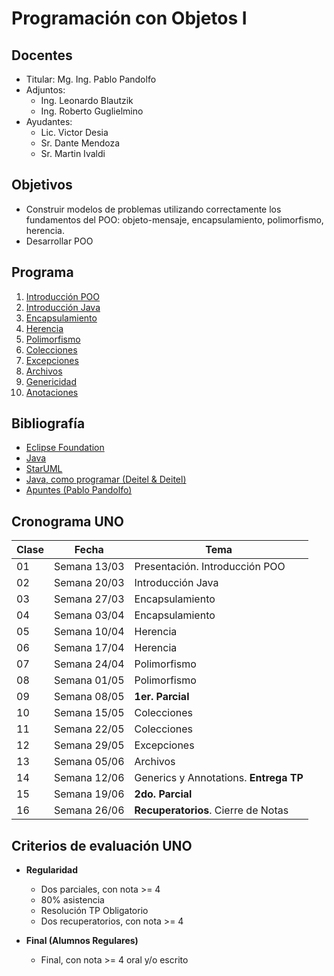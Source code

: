 # Programación con Objetos I

## Docentes

* Titular: Mg. Ing. Pablo Pandolfo
* Adjuntos:
  * Ing. Leonardo Blautzik
  * Ing. Roberto Guglielmino
* Ayudantes:
  * Lic. Victor Desia
  * Sr. Dante Mendoza
  * Sr. Martin Ivaldi

## Objetivos

* Construir modelos de problemas utilizando correctamente los fundamentos del POO: objeto-mensaje, encapsulamiento, polimorfismo, herencia.
* Desarrollar POO

## Programa

1. [Introducción POO](doc/intro-poo.md)
1. [Introducción Java](doc/intro-java.md)
1. [Encapsulamiento](doc/encapsulamiento.md)
1. [Herencia](doc/herencia.md)
1. [Polimorfismo](doc/polimorfismo.md)
1. [Colecciones](doc/colecciones.md)
1. [Excepciones](doc/excepciones.md)
1. [Archivos](doc/archivos.md)
1. [Genericidad](doc/genericidad.md)
1. [Anotaciones](doc/anotaciones.md)

## Bibliografía

* [Eclipse Foundation](https://www.eclipse.org)
* [Java](https://www.java.com/es/)
* [StarUML](https://staruml.io)
* [Java, como programar (Deitel & Deitel)](biblio/)
* [Apuntes (Pablo Pandolfo)](doc/)

## Cronograma UNO

| **Clase** | **Fecha** | **Tema** |
| -- | -- | -- |
| 01 | Semana 13/03 | Presentación. Introducción POO |
| 02 | Semana 20/03 | Introducción Java |
| 03 | Semana 27/03 | Encapsulamiento |
| 04 | Semana 03/04 | Encapsulamiento |
| 05 | Semana 10/04 | Herencia |
| 06 | Semana 17/04 | Herencia |
| 07 | Semana 24/04 | Polimorfismo |
| 08 | Semana 01/05 | Polimorfismo |
| 09 | Semana 08/05 | **1er. Parcial** |
| 10 | Semana 15/05 | Colecciones |
| 11 | Semana 22/05 | Colecciones |
| 12 | Semana 29/05 | Excepciones |
| 13 | Semana 05/06 | Archivos |
| 14 | Semana 12/06 | Generics y Annotations. **Entrega TP** |
| 15 | Semana 19/06 | **2do. Parcial**|
| 16 | Semana 26/06 | **Recuperatorios**. Cierre de Notas |

## Criterios de evaluación UNO

* **Regularidad**
  * Dos parciales, con nota >= 4
  * 80% asistencia
  * Resolución TP Obligatorio
  * Dos recuperatorios, con nota >= 4

* **Final (Alumnos Regulares)**
  * Final, con nota >= 4 oral y/o escrito
